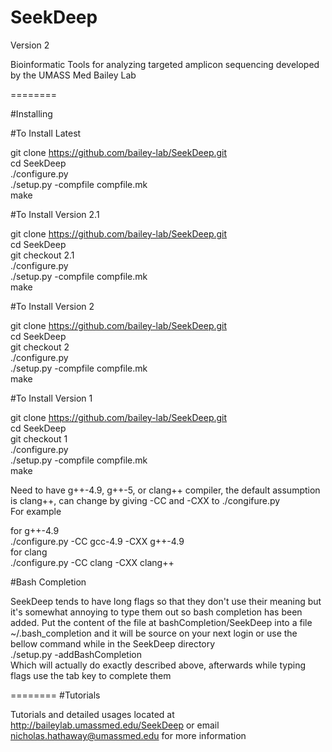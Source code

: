 SeekDeep
========
Version 2

Bioinformatic Tools for analyzing targeted amplicon sequencing developed by the UMASS Med Bailey Lab


========

#Installing


#To Install Latest

git clone https://github.com/bailey-lab/SeekDeep.git   
cd SeekDeep  
./configure.py  
./setup.py -compfile compfile.mk  
make   

#To Install Version 2.1

git clone https://github.com/bailey-lab/SeekDeep.git   
cd SeekDeep  
git checkout 2.1   
./configure.py  
./setup.py -compfile compfile.mk  
make   

#To Install Version 2

git clone https://github.com/bailey-lab/SeekDeep.git   
cd SeekDeep  
git checkout 2   
./configure.py  
./setup.py -compfile compfile.mk  
make   


#To Install Version 1

git clone https://github.com/bailey-lab/SeekDeep.git   
cd SeekDeep  
git checkout 1   
./configure.py  
./setup.py -compfile compfile.mk  
make   


Need to have g++-4.9, g++-5, or clang++ compiler, the default assumption is clang++, can change by giving -CC and -CXX to ./congifure.py  
For example  

for g++-4.9   
./configure.py -CC gcc-4.9 -CXX g++-4.9  
for clang  
./configure.py -CC clang -CXX clang++  


#Bash Completion  

SeekDeep tends to have long flags so that they don't use their meaning but it's somewhat annoying to type them out so bash completion has been added.  Put the content of the file at bashCompletion/SeekDeep into a file ~/.bash_completion and it will be source on your next login or use the bellow command while in the SeekDeep directory  
./setup.py -addBashCompletion  
Which will actually do exactly described above, afterwards while typing flags use the tab key to complete them  

========
#Tutorials

Tutorials and detailed usages located at http://baileylab.umassmed.edu/SeekDeep or email nicholas.hathaway@umassmed.edu for more information  

